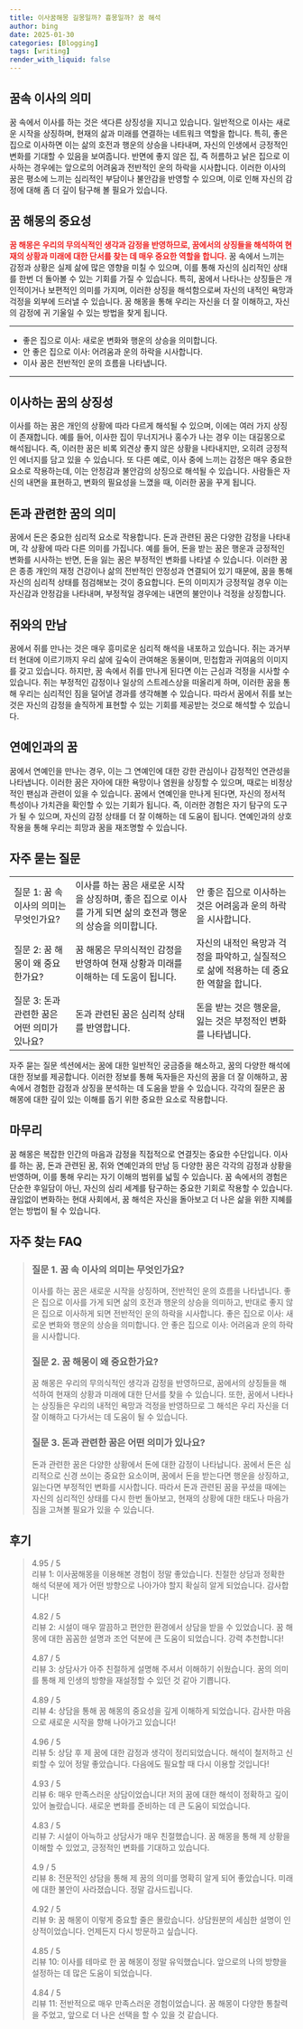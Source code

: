 ```yaml
---
title: 이사꿈해몽 길몽일까? 흉몽일까? 꿈 해석
author: bing
date: 2025-01-30
categories: [Blogging]
tags: [writing]
render_with_liquid: false
---
```



<h2 id='꿈속_이사의_의미'>꿈속 이사의 의미</h2>

<p>꿈 속에서 이사를 하는 것은 색다른 상징성을 지니고 있습니다. 일반적으로 이사는 새로운 시작을 상징하며, 현재의 삶과 미래를 연결하는 네트워크 역할을 합니다. 특히, 좋은 집으로 이사하면 이는 삶의 호전과 행운의 상승을 나타내며, 자신의 인생에서 긍정적인 변화를 기대할 수 있음을 보여줍니다. 반면에 좋지 않은 집, 즉 허름하고 낡은 집으로 이사하는 경우에는 앞으로의 어려움과 전반적인 운의 하락을 시사합니다. 이러한 이사의 꿈은 평소에 느끼는 심리적인 부담이나 불안감을 반영할 수 있으며, 이로 인해 자신의 감정에 대해 좀 더 깊이 탐구해 볼 필요가 있습니다.</p>

<h2 id='꿈해몽의_중요성'>꿈 해몽의 중요성</h2>

<p><b><span style="color: #ee2323;">꿈 해몽은 우리의 무의식적인 생각과 감정을 반영하므로, 꿈에서의 상징들을 해석하여 현재의 상황과 미래에 대한 단서를 찾는 데 매우 중요한 역할을 합니다.</span></b> 꿈 속에서 느끼는 감정과 상황은 실제 삶에 많은 영향을 미칠 수 있으며, 이를 통해 자신의 심리적인 상태를 한번 더 돌아볼 수 있는 기회를 가질 수 있습니다. 특히, 꿈에서 나타나는 상징들은 개인적이거나 보편적인 의미를 가지며, 이러한 상징을 해석함으로써 자신의 내적인 욕망과 걱정을 외부에 드러낼 수 있습니다. 꿈 해몽을 통해 우리는 자신을 더 잘 이해하고, 자신의 감정에 귀 기울일 수 있는 방법을 찾게 됩니다.</p>

<hr />

<ul>
    <li>좋은 집으로 이사: 새로운 변화와 행운의 상승을 의미합니다.</li>
    <li>안 좋은 집으로 이사: 어려움과 운의 하락을 시사합니다.</li>
    <li>이사 꿈은 전반적인 운의 흐름을 나타냅니다.</li>
</ul>

<hr />

<h2 id='이사하는_꿈의_상징성'>이사하는 꿈의 상징성</h2>

<p>이사를 하는 꿈은 개인의 상황에 따라 다르게 해석될 수 있으며, 이에는 여러 가지 상징이 존재합니다. 예를 들어, 이사한 집이 무너지거나 홍수가 나는 경우 이는 대길몽으로 해석됩니다. 즉, 이러한 꿈은 비록 외견상 좋지 않은 상황을 나타내지만, 오히려 긍정적인 에너지를 담고 있을 수 있습니다. 또 다른 예로, 이사 중에 느끼는 감정은 매우 중요한 요소로 작용하는데, 이는 안정감과 불안감의 상징으로 해석될 수 있습니다. 사람들은 자신의 내면을 표현하고, 변화의 필요성을 느꼈을 때, 이러한 꿈을 꾸게 됩니다.</p>

<h2 id='돈과_관련한_꿈의_의미'>돈과 관련한 꿈의 의미</h2>

<p>꿈에서 돈은 중요한 심리적 요소로 작용합니다. 돈과 관련된 꿈은 다양한 감정을 나타내며, 각 상황에 따라 다른 의미를 가집니다. 예를 들어, 돈을 받는 꿈은 행운과 긍정적인 변화를 시사하는 반면, 돈을 잃는 꿈은 부정적인 변화를 나타낼 수 있습니다. 이러한 꿈은 종종 개인의 재정 건강이나 삶의 전반적인 안정성과 연결되어 있기 때문에, 꿈을 통해 자신의 심리적 상태를 점검해보는 것이 중요합니다. 돈의 이미지가 긍정적일 경우 이는 자신감과 안정감을 나타내며, 부정적일 경우에는 내면의 불안이나 걱정을 상징합니다.</p>

<h2 id='쥐와의_만남'>쥐와의 만남</h2>

<p>꿈에서 쥐를 만나는 것은 매우 흥미로운 심리적 해석을 내포하고 있습니다. 쥐는 과거부터 현대에 이르기까지 우리 삶에 깊숙이 관여해온 동물이며, 민첩함과 귀여움의 이미지를 갖고 있습니다. 하지만, 꿈 속에서 쥐를 만나게 된다면 이는 근심과 걱정을 시사할 수 있습니다. 쥐는 부정적인 감정이나 일상의 스트레스상을 떠올리게 하며, 이러한 꿈을 통해 우리는 심리적인 짐을 덜어낼 경과를 생각해볼 수 있습니다. 따라서 꿈에서 쥐를 보는 것은 자신의 감정을 솔직하게 표현할 수 있는 기회를 제공받는 것으로 해석할 수 있습니다.</p>

<h2 id='연예인과의_꿈'>연예인과의 꿈</h2>

<p>꿈에서 연예인을 만나는 경우, 이는 그 연예인에 대한 강한 관심이나 감정적인 연관성을 나타냅니다. 이러한 꿈은 자아에 대한 욕망이나 염원을 상징할 수 있으며, 때로는 비정상적인 팬심과 관련이 있을 수 있습니다. 꿈에서 연예인을 만나게 된다면, 자신의 정서적 특성이나 가치관을 확인할 수 있는 기회가 됩니다. 즉, 이러한 경험은 자기 탐구의 도구가 될 수 있으며, 자신의 감정 상태를 더 잘 이해하는 데 도움이 됩니다. 연예인과의 상호작용을 통해 우리는 희망과 꿈을 재조명할 수 있습니다.</p>

<h2 id='자주_묻는_질문'>자주 묻는 질문</h2>

<table>
    <tr>
        <td>질문 1: 꿈 속 이사의 의미는 무엇인가요?</td>
        <td>이사를 하는 꿈은 새로운 시작을 상징하며, 좋은 집으로 이사를 가게 되면 삶의 호전과 행운의 상승을 의미합니다.</td>
        <td>안 좋은 집으로 이사하는 것은 어려움과 운의 하락을 시사합니다.</td>
    </tr>
    <tr>
        <td>질문 2: 꿈 해몽이 왜 중요한가요?</td>
        <td>꿈 해몽은 무의식적인 감정을 반영하여 현재 상황과 미래를 이해하는 데 도움이 됩니다.</td>
        <td>자신의 내적인 욕망과 걱정을 파악하고, 실질적으로 삶에 적용하는 데 중요한 역할을 합니다.</td>
    </tr>
    <tr>
        <td>질문 3: 돈과 관련한 꿈은 어떤 의미가 있나요?</td>
        <td>돈과 관련된 꿈은 심리적 상태를 반영합니다.</td>
        <td>돈을 받는 것은 행운을, 잃는 것은 부정적인 변화를 나타냅니다.</td>
    </tr>
</table>

<p>자주 묻는 질문 섹션에서는 꿈에 대한 일반적인 궁금증을 해소하고, 꿈의 다양한 해석에 대한 정보를 제공합니다. 이러한 정보를 통해 독자들은 자신의 꿈을 더 잘 이해하고, 꿈 속에서 경험한 감정과 상징을 분석하는 데 도움을 받을 수 있습니다. 각각의 질문은 꿈 해몽에 대한 깊이 있는 이해를 돕기 위한 중요한 요소로 작용합니다.</p>

<h2 id='마무리'>마무리</h2>

<p>꿈 해몽은 복잡한 인간의 마음과 감정을 직접적으로 연결짓는 중요한 수단입니다. 이사를 하는 꿈, 돈과 관련된 꿈, 쥐와 연예인과의 만남 등 다양한 꿈은 각각의 감정과 상황을 반영하며, 이를 통해 우리는 자기 이해의 범위를 넓힐 수 있습니다. 꿈 속에서의 경험은 단순한 후일담이 아닌, 자신의 심리 세계를 탐구하는 중요한 기회로 작용할 수 있습니다. 끊임없이 변화하는 현대 사회에서, 꿈 해석은 자신을 돌아보고 더 나은 삶을 위한 지혜를 얻는 방법이 될 수 있습니다.</p>


<h2 id='자주_찾는_FAQ'>자주 찾는 FAQ</h2>
<div itemscope="" itemtype="https://schema.org/FAQPage"> 
    <blockquote> 
        <div itemscope="" itemprop="mainEntity" itemtype="https://schema.org/Question"> 
            <h3 itemprop="name">질문 1. 꿈 속 이사의 의미는 무엇인가요?</h3> 
            <div itemscope="" itemprop="acceptedAnswer" itemtype="https://schema.org/Answer"> 
                <span itemprop="text"> 
                    <p>이사를 하는 꿈은 새로운 시작을 상징하며, 전반적인 운의 흐름을 나타냅니다. 좋은 집으로 이사를 가게 되면 삶의 호전과 행운의 상승을 의미하고, 반대로 좋지 않은 집으로 이사하게 되면 전반적인 운의 하락을 시사합니다. 좋은 집으로 이사: 새로운 변화와 행운의 상승을 의미합니다. 안 좋은 집으로 이사: 어려움과 운의 하락을 시사합니다.</p> 
                </span> 
            </div> 
        </div> 
        <div itemscope="" itemprop="mainEntity" itemtype="https://schema.org/Question"> 
            <h3 itemprop="name">질문 2. 꿈 해몽이 왜 중요한가요?</h3> 
            <div itemscope="" itemprop="acceptedAnswer" itemtype="https://schema.org/Answer"> 
                <span itemprop="text"> 
                    <p>꿈 해몽은 우리의 무의식적인 생각과 감정을 반영하므로, 꿈에서의 상징들을 해석하여 현재의 상황과 미래에 대한 단서를 찾을 수 있습니다. 또한, 꿈에서 나타나는 상징들은 우리의 내적인 욕망과 걱정을 반영하므로 그 해석은 우리 자신을 더 잘 이해하고 다가서는 데 도움이 될 수 있습니다.</p> 
                </span> 
            </div> 
        </div> 
        <div itemscope="" itemprop="mainEntity" itemtype="https://schema.org/Question"> 
            <h3 itemprop="name">질문 3. 돈과 관련한 꿈은 어떤 의미가 있나요?</h3> 
            <div itemscope="" itemprop="acceptedAnswer" itemtype="https://schema.org/Answer"> 
                <span itemprop="text"> 
                    <p>돈과 관련한 꿈은 다양한 상황에서 돈에 대한 감정이 나타납니다. 꿈에서 돈은 심리적으로 신경 쓰이는 중요한 요소이며, 꿈에서 돈을 받는다면 행운을 상징하고, 잃는다면 부정적인 변화를 시사합니다. 따라서 돈과 관련된 꿈을 꾸셨을 때에는 자신의 심리적인 상태를 다시 한번 돌아보고, 현재의 상황에 대한 태도나 마음가짐을 고쳐볼 필요가 있을 수 있습니다.</p> 
                </span> 
            </div> 
        </div> 
    </blockquote> 
</div>
<h2 id='후기'>후기</h2>
<div itemscope itemtype="https://schema.org/Product">
  <blockquote>
  <div itemprop="review" itemscope itemtype="https://schema.org/Review">
      <div itemprop="reviewRating" itemscope itemtype="https://schema.org/Rating"> <span itemprop="ratingValue">4.95</span> / <span itemprop="bestRating">5</span> </div>
      <span itemprop="reviewBody">리뷰 1: 이사꿈해몽을 이용해본 경험이 정말 좋았습니다. 친절한 상담과 정확한 해석 덕분에 제가 어떤 방향으로 나아가야 할지 확실히 알게 되었습니다. 감사합니다!</span>
  </div>
  <br>
  <div itemprop="review" itemscope itemtype="https://schema.org/Review">
      <div itemprop="reviewRating" itemscope itemtype="https://schema.org/Rating"> <span itemprop="ratingValue">4.82</span> / <span itemprop="bestRating">5</span> </div>
      <span itemprop="reviewBody">리뷰 2: 시설이 매우 깔끔하고 편안한 환경에서 상담을 받을 수 있었습니다. 꿈 해몽에 대한 꼼꼼한 설명과 조언 덕분에 큰 도움이 되었습니다. 강력 추천합니다!</span>
  </div>
  <br>
  <div itemprop="review" itemscope itemtype="https://schema.org/Review">
      <div itemprop="reviewRating" itemscope itemtype="https://schema.org/Rating"> <span itemprop="ratingValue">4.87</span> / <span itemprop="bestRating">5</span> </div>
      <span itemprop="reviewBody">리뷰 3: 상담사가 아주 친절하게 설명해 주셔서 이해하기 쉬웠습니다. 꿈의 의미를 통해 제 인생의 방향을 재설정할 수 있던 것 같아 기쁩니다.</span>
  </div>
  <br>
  <div itemprop="review" itemscope itemtype="https://schema.org/Review">
      <div itemprop="reviewRating" itemscope itemtype="https://schema.org/Rating"> <span itemprop="ratingValue">4.89</span> / <span itemprop="bestRating">5</span> </div>
      <span itemprop="reviewBody">리뷰 4: 상담을 통해 꿈 해몽의 중요성을 깊게 이해하게 되었습니다. 감사한 마음으로 새로운 시작을 향해 나아가고 있습니다!</span>
  </div>
  <br>
  <div itemprop="review" itemscope itemtype="https://schema.org/Review">
      <div itemprop="reviewRating" itemscope itemtype="https://schema.org/Rating"> <span itemprop="ratingValue">4.96</span> / <span itemprop="bestRating">5</span> </div>
      <span itemprop="reviewBody">리뷰 5: 상담 후 제 꿈에 대한 감정과 생각이 정리되었습니다. 해석이 철저하고 신뢰할 수 있어 정말 좋았습니다. 다음에도 필요할 때 다시 이용할 것입니다!</span>
  </div>
  <br>
  <div itemprop="review" itemscope itemtype="https://schema.org/Review">
      <div itemprop="reviewRating" itemscope itemtype="https://schema.org/Rating"> <span itemprop="ratingValue">4.93</span> / <span itemprop="bestRating">5</span> </div>
      <span itemprop="reviewBody">리뷰 6: 매우 만족스러운 상담이었습니다! 저의 꿈에 대한 해석이 정확하고 깊이 있어 놀랐습니다. 새로운 변화를 준비하는 데 큰 도움이 되었습니다.</span>
  </div>
  <br>
  <div itemprop="review" itemscope itemtype="https://schema.org/Review">
      <div itemprop="reviewRating" itemscope itemtype="https://schema.org/Rating"> <span itemprop="ratingValue">4.83</span> / <span itemprop="bestRating">5</span> </div>
      <span itemprop="reviewBody">리뷰 7: 시설이 아늑하고 상담사가 매우 친절했습니다. 꿈 해몽을 통해 제 상황을 이해할 수 있었고, 긍정적인 변화를 기대하고 있습니다.</span>
  </div>
  <br>
  <div itemprop="review" itemscope itemtype="https://schema.org/Review">
      <div itemprop="reviewRating" itemscope itemtype="https://schema.org/Rating"> <span itemprop="ratingValue">4.9</span> / <span itemprop="bestRating">5</span> </div>
      <span itemprop="reviewBody">리뷰 8: 전문적인 상담을 통해 제 꿈의 의미를 명확히 알게 되어 좋았습니다. 미래에 대한 불안이 사라졌습니다. 정말 감사드립니다.</span>
  </div>
  <br>
  <div itemprop="review" itemscope itemtype="https://schema.org/Review">
      <div itemprop="reviewRating" itemscope itemtype="https://schema.org/Rating"> <span itemprop="ratingValue">4.92</span> / <span itemprop="bestRating">5</span> </div>
      <span itemprop="reviewBody">리뷰 9: 꿈 해몽이 이렇게 중요할 줄은 몰랐습니다. 상담원분의 세심한 설명이 인상적이었습니다. 언제든지 다시 방문하고 싶습니다.</span>
  </div>
  <br>
  <div itemprop="review" itemscope itemtype="https://schema.org/Review">
      <div itemprop="reviewRating" itemscope itemtype="https://schema.org/Rating"> <span itemprop="ratingValue">4.85</span> / <span itemprop="bestRating">5</span> </div>
      <span itemprop="reviewBody">리뷰 10: 이사를 테마로 한 꿈 해몽이 정말 유익했습니다. 앞으로의 나의 방향을 설정하는 데 많은 도움이 되었습니다.</span>
  </div>
  <br>
  <div itemprop="review" itemscope itemtype="https://schema.org/Review">
      <div itemprop="reviewRating" itemscope itemtype="https://schema.org/Rating"> <span itemprop="ratingValue">4.84</span> / <span itemprop="bestRating">5</span> </div>
      <span itemprop="reviewBody">리뷰 11: 전반적으로 매우 만족스러운 경험이었습니다. 꿈 해몽이 다양한 통찰력을 주었고, 앞으로 더 나은 선택을 할 수 있을 것 같습니다.</span>
  </div>
  </blockquote>
</div>
